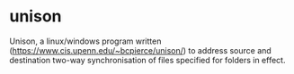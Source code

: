 # unison
Unison, a linux/windows program written (https://www.cis.upenn.edu/~bcpierce/unison/) to address source and destination two-way synchronisation of files specified for folders in effect.
